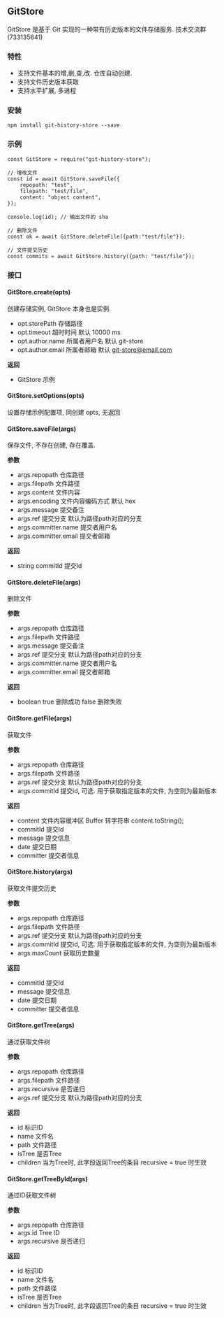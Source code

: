 ## GitStore

GitStore 是基于 Git 实现的一种带有历史版本的文件存储服务. 技术交流群(733135641)

### 特性
- 支持文件基本的增,删,查,改. 仓库自动创建.
- 支持文件历史版本获取
- 支持水平扩展, 多进程

### 安装
```
npm install git-history-store --save
```

### 示例
```
const GitStore = require("git-history-store");

// 增改文件
const id = await GitStore.saveFile({
	repopath: "test",
	filepath: "test/file",
	content: "object content",
});

console.log(id); // 输出文件的 sha

// 删除文件
const ok = await GitStore.deleteFile({path:"test/file"}); 

// 文件提交历史
const commits = await GitStore.history({path: "test/file"});
```

### 接口
#### GitStore.create(opts)
创建存储实例, GitStore 本身也是实例.

- opt.storePath 存储路径
- opt.timeout 超时时间 默认 10000 ms
- opt.author.name 所属者用户名 默认 git-store
- opt.author.email 所属者邮箱  默认 git-store@email.com 

**返回**
- GitStore 示例

#### GitStore.setOptions(opts) 
设置存储示例配置项, 同创建 opts, 无返回

#### GitStore.saveFile(args)
保存文件, 不存在创建, 存在覆盖.

**参数**
- args.repopath 仓库路径
- args.filepath 文件路径
- args.content 文件内容
- args.encoding 文件内容编码方式 默认 hex
- args.message 提交备注
- args.ref 提交分支 默认为路径path对应的分支
- args.committer.name 提交者用户名
- args.committer.email 提交者邮箱

**返回**
- string commitId 提交Id

#### GitStore.deleteFile(args) 
删除文件

**参数**
- args.repopath 仓库路径
- args.filepath 文件路径
- args.message 提交备注
- args.ref 提交分支 默认为路径path对应的分支
- args.committer.name 提交者用户名
- args.committer.email 提交者邮箱

**返回**
- boolean true 删除成功  false 删除失败

#### GitStore.getFile(args) 
获取文件

**参数**
- args.repopath 仓库路径
- args.filepath 文件路径
- args.ref 提交分支 默认为路径path对应的分支
- args.commitId 提交id, 可选. 用于获取指定版本的文件, 为空则为最新版本

**返回**
- content 文件内容缓冲区 Buffer   转字符串 content.toString();
- commitId 提交Id
- message 提交信息
- date 提交日期
- committer 提交者信息

#### GitStore.history(args) 
获取文件提交历史

**参数**
- args.repopath 仓库路径
- args.filepath 文件路径
- args.ref 提交分支 默认为路径path对应的分支
- args.commitId 提交id, 可选. 用于获取指定版本的文件, 为空则为最新版本
- args.maxCount 获取历史数量

**返回**
- commitId 提交Id
- message 提交信息
- date 提交日期
- committer 提交者信息

#### GitStore.getTree(args) 
通过获取文件树

**参数**
- args.repopath 仓库路径
- args.filepath 文件路径
- args.recursive 是否递归
- args.ref 提交分支 默认为路径path对应的分支

**返回**
- id 标识ID
- name 文件名
- path 文件路径
- isTree 是否Tree
- children 当为Tree时, 此字段返回Tree的条目  recursive = true 时生效

#### GitStore.getTreeById(args) 
通过ID获取文件树

**参数**
- args.repopath 仓库路径
- args.id Tree ID
- args.recursive 是否递归

**返回**
- id 标识ID
- name 文件名
- path 文件路径
- isTree 是否Tree
- children 当为Tree时, 此字段返回Tree的条目  recursive = true 时生效




